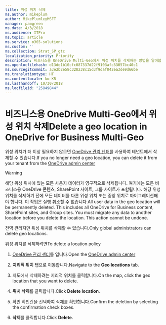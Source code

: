 ```yaml
---
title: 위성 위치 삭제
ms.author: mikeplum
author: MikePlumleyMSFT
manager: pamgreen
ms.date: 4/3/2018
ms.audience: ITPro
ms.topic: article
ms.service: o365-solutions
ms.custom: ''
ms.collection: Strat_SP_gtc
localization_priority: Priority
description: 비즈니스용 OneDrive Multi-Geo에서 위성 위치를 삭제하는 방법을 알아봅니다.
ms.openlocfilehash: d13de1b10cfc087337d22f9103afc33057bc40c1
ms.sourcegitcommit: a3e2b2e58c328238c15d3f9daf042ea3de9d66be
ms.translationtype: HT
ms.contentlocale: ko-KR
ms.lasthandoff: 10/30/2018
ms.locfileid: "25849844"
---
```

# <a name="delete-a-satellite-location-in-onedrive-for-business-multi-geo"></a><span data-ttu-id="b504a-103">비즈니스용 OneDrive Multi-Geo에서 위성 위치 삭제</span><span class="sxs-lookup"><span data-stu-id="b504a-103">Delete a geo location in OneDrive for Business Multi-Geo</span></span>

<span data-ttu-id="b504a-104">위성 위치가 더 이상 필요하지 않으면 [OneDrive 관리 센터](https://admin.onedrive.com)를 사용하여 테넌트에서 삭제할 수 있습니다.</span><span class="sxs-lookup"><span data-stu-id="b504a-104">If you no longer need a geo location, you can delete it from your tenant from the [OneDrive admin center](https://admin.onedrive.com)</span></span>

> [!WARNING]
> <span data-ttu-id="b504a-p101">해당 위성 위치에 있는 모든 사용자 데이터가 영구적으로 삭제됩니다. 여기에는 모든 비즈니스용 OneDrive 콘텐츠, SharePoint 사이트, 그룹 사이트가 포함됩니다. 해당 위성 위치를 삭제하기 전에 모든 데이터를 다른 위성 위치 또는 중앙 위치로 마이그레이션해야 합니다. 이 작업은 실행 취소할 수 없습니다.</span><span class="sxs-lookup"><span data-stu-id="b504a-p101">All user data in the geo location will be permanently deleted. This includes all OneDrive for Business content, SharePoint sites, and Group sites. You must migrate any data to another location before you delete the location. This action cannot be undone.</span></span>

<span data-ttu-id="b504a-109">전역 관리자만 위성 위치를 삭제할 수 있습니다.</span><span class="sxs-lookup"><span data-stu-id="b504a-109">Only global administrators can delete geo locations.</span></span>

<span data-ttu-id="b504a-110">위성 위치를 삭제하려면</span><span class="sxs-lookup"><span data-stu-id="b504a-110">To delete a location policy</span></span>

1. <span data-ttu-id="b504a-111">[OneDrive 관리 센터](https://admin.onedrive.com)를 엽니다.</span><span class="sxs-lookup"><span data-stu-id="b504a-111">Open the [OneDrive admin center](https://admin.onedrive.com)</span></span>

2. <span data-ttu-id="b504a-112">**지리적 위치** 탭으로 이동합니다.</span><span class="sxs-lookup"><span data-stu-id="b504a-112">Navigate to the **Geo locations** tab.</span></span>

3. <span data-ttu-id="b504a-113">지도에서 삭제하려는 지리적 위치를 클릭합니다.</span><span class="sxs-lookup"><span data-stu-id="b504a-113">On the map, click the geo location that you want to delete.</span></span>

4. <span data-ttu-id="b504a-114">**위치 삭제**를 클릭합니다.</span><span class="sxs-lookup"><span data-stu-id="b504a-114">Click **Delete location**.</span></span>

5. <span data-ttu-id="b504a-115">확인 확인란을 선택하여 삭제를 확인합니다.</span><span class="sxs-lookup"><span data-stu-id="b504a-115">Confirm the deletion by selecting the confirmation check boxes.</span></span>

6. <span data-ttu-id="b504a-116">**삭제**를 클릭합니다.</span><span class="sxs-lookup"><span data-stu-id="b504a-116">Click **Delete**.</span></span>



